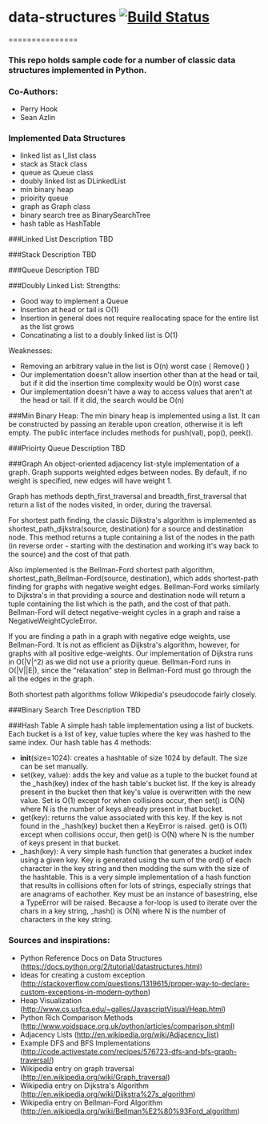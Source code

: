 # data-structures [![Build Status](https://travis-ci.org/sazlin/data-structures.svg?branch=weighted)](https://travis-ci.org/sazlin/data-structures)
===============

### This repo holds sample code for a number of classic data structures implemented in Python.

### Co-Authors:
* Perry Hook
* Sean Azlin

### Implemented Data Structures
* linked list as l_list class
* stack as Stack class
* queue as Queue class
* doubly linked list as DLinkedList
* min binary heap
* prioirity queue
* graph as Graph class
* binary search tree as BinarySearchTree
* hash table as HashTable

###Linked List
Description TBD

###Stack
Description TBD

###Queue
Description TBD

###Doubly Linked List:
Strengths:
* Good way to implement a Queue
* Insertion at head or tail is O(1)
* Insertion in general does not require reallocating space for the entire list as the list grows
* Concatinating a list to a doubly linked list is O(1)

Weaknesses:
* Removing an arbitrary value in the list is O(n) worst case ( Remove() )
* Our implementation doesn't allow insertion other than at the head or tail, but if it did the insertion time complexity would be O(n) worst case
* Our implementation doesn't have a way to access values that aren't at the head or tail. If it did, the search would be O(n)

###Min Binary Heap:
The min binary heap is implemented using a list.  It can be constructed by passing an iterable upon creation, otherwise it is left empty.  The public interface includes methods for push(val), pop(), peek().  

###Prioirty Queue
Description TBD

###Graph
An object-oriented adjacency list-style implementation of a graph.  Graph
supports weighted edges between nodes.  By default, if no weight is specified,
new edges will have weight 1.

Graph has methods depth_first_traversal and breadth_first_traversal that return
a list of the nodes visited, in order, during the traversal.

For shortest path finding, the classic Dijkstra's algorithm is implemented as shortest_path_dijkstra(source, destination) for a source and destination node.  This method returns a tuple containing a list of the nodes in the path (in reverse order - starting with the destination and working it's way back to the source) and the cost of that path.  

Also implemented is the Bellman-Ford shortest path algorithm, shortest_path_Bellman-Ford(source, destination), which adds shortest-path finding for graphs with negative weight edges.  Bellman-Ford works similarly to Dijkstra's in that providing a source and destination node will return a tuple containing the list which is the path, and the cost of that path.  Bellman-Ford will detect negative-weight cycles in a graph and raise a NegativeWeightCycleError.

If you are finding a path in a graph with negative edge weights, use Bellman-Ford.  It is not as efficient as Dijkstra's algorithm, however, for graphs with all positive edge-weights.  Our implementation of Dijkstra runs in O(|V|^2) as we did not use a priority queue.  Bellman-Ford runs in O(|V||E|), since the "relaxation" step in Bellman-Ford must go through the all the edges in the graph.

Both shortest path algorithms follow Wikipedia's pseudocode fairly closely.

###Binary Search Tree
Description TBD

###Hash Table
A simple hash table implementation using a list of buckets. Each bucket is a list of key, value tuples where the key was hashed to the same index. Our hash table has 4 methods:
* __init__(size=1024): creates a hashtable of size 1024 by default. The size can be set manually.
* set(key, value): adds the key and value as a tuple to the bucket found at the _hash(key) index of the hash table's bucket list. If the key is already present in the bucket then that key's value is overwritten with the new value. Set is O(1) except for when collisions occur, then set() is O(N) where N is the number of keys already present in that bucket.
* get(key): returns the value associated with this key. If the key is not found in the _hash(key) bucket then a KeyError is raised. get() is O(1) except when collisions occur, then get() is O(N) where N is the number of keys present in that bucket.
* _hash(key): A very simple hash function that generates a bucket index using a given key. Key is generated using the sum of the ord() of each character in the key string and then modding the sum with the size of the hashtable. This is a very simple implementation of a hash function that results in collisions often for lots of strings, especially strings that are anagrams of eachother. Key must be an instance of basestring, else a TypeError will be raised. Because a for-loop is used to iterate over the chars in a key string, _hash() is O(N) where N is the number of characters in the key string. 

### Sources and inspirations:
* Python Reference Docs on Data Structures (https://docs.python.org/2/tutorial/datastructures.html)
* Ideas for creating a custom exception (http://stackoverflow.com/questions/1319615/proper-way-to-declare-custom-exceptions-in-modern-python)
* Heap Visualization (http://www.cs.usfca.edu/~galles/JavascriptVisual/Heap.html)
* Python Rich Comparison Methods (http://www.voidspace.org.uk/python/articles/comparison.shtml)
* Adjacency Lists (http://en.wikipedia.org/wiki/Adjacency_list)
* Example DFS and BFS Implementations (http://code.activestate.com/recipes/576723-dfs-and-bfs-graph-traversal/)
* Wikipedia entry on graph traversal (http://en.wikipedia.org/wiki/Graph_traversal)
* Wikipedia entry on Dijkstra's Algorithm (http://en.wikipedia.org/wiki/Dijkstra%27s_algorithm)
* Wikipedia entry on Bellman-Ford Algorithm (http://en.wikipedia.org/wiki/Bellman%E2%80%93Ford_algorithm)
